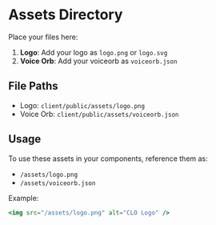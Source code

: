 # Assets Directory

Place your files here:

1. **Logo**: Add your logo as `logo.png` or `logo.svg`
2. **Voice Orb**: Add your voiceorb as `voiceorb.json`

## File Paths

- Logo: `client/public/assets/logo.png`
- Voice Orb: `client/public/assets/voiceorb.json`

## Usage

To use these assets in your components, reference them as:

- `/assets/logo.png`
- `/assets/voiceorb.json`

Example:

```jsx
<img src="/assets/logo.png" alt="CLO Logo" />
```
